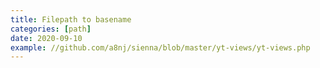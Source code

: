 ```yaml
---
title: Filepath to basename
categories: [path]
date: 2020-09-10
example: //github.com/a8nj/sienna/blob/master/yt-views/yt-views.php
---
```


